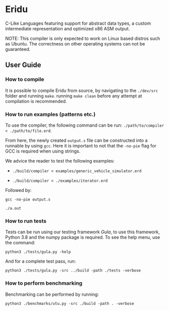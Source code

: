# Eridu
C-Like Languages featuring support for abstract data types, a custom intermediate representation and optimized x86 ASM output.

NOTE: This compiler is only expected to work on Linux based distros such as Ubuntu. The correctness on other operating systems can not be guaranteed.

## User Guide
### How to compile
It is possible to compile Eridu from source, by navigating to the `./dev/src` folder and running `make`.
running `make clean` before any attempt at compilation is recommended. 
### How to run examples (patterns etc.)
To use the compiler, the following command can be run:
`./path/to/compiler < ./path/to/file.erd`.

From here, the newly created `output.s` file can be constructed into a runnable by using `gcc`. Here it is important to not that the `-no-pie` flag for GCC is required when using strings.

We advice the reader to test the following examples:
- `./build/compiler < examples/generic_vehicle_simulator.erd`

- `./build/compiler < ./examples/iterator.erd`

Followed by:

`gcc -no-pie output.s`

`./a.out`
### How to run tests
Tests can be run using our testing framework _Gula_, to use this framework, Python 3.8 and the numpy package is required. To see the help menu, use the command:

`python3 ./tests/gula.py -help`

And for a complete test pass, run:

`python3 ./tests/gula.py -src ../build -path ./tests -verbose`
### How to perform benchmarking
Benchmarking can be performed by running:

`python3 ./benchmarks/utu.py -src ./build -path . -verbose`
